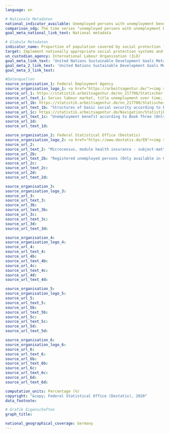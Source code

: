 ```yaml
---
language: en

# Nationale Metadaten
national_indicator_available: Unemployed persons with unemployment benefits <br>Population covered by health insurance
comparison_sdg: The time series "unemployed persons with unemployment benefits" provides additional information and is not compliant with the (sub)-indicators described in the international metadata description of ILO. The time series "population covered by health insurance" provides additional information.
goal_meta_national_link_text: National metadata

# Globale Metadaten
indicator_name: Proportion of population covered by social protection floors/systems, by sex, distinguishing children, unemployed persons, older persons, persons with disabilities, pregnant women, newborns, work-injury victims and the poor and the vulnerable
target: Implement nationally appropriate social protection systems and measures for all, including floors, and by 2030 achieve substantial coverage of the poor and the vulnerable
un_custodian_agency: International Labour Organization (ILO)
goal_meta_link_text: 'United Nations Sustainable Development Goals Metadata (Custodian Agency: International Labour Organization (ILO))'
goal_meta_2_link_text: 'United Nations Sustainable Development Goals Metadata (Custodian Agency: World Bank (WB))'
goal_meta_3_link_text: 

#Datenquellen
source_organisation_1: Federal Employment Agency
source_organisation_logo_1: <a href="https://arbeitsagentur.de/"><img src="https://g205sdgs.github.io/sdg-indicators/public/LogosEn/ba.png" alt="Logo ba" /></a>
source_url_1: https://statistik.arbeitsagentur.de/nn_217700/Statischer-Content/Rubriken/Arbeitslose-und-gemeldetes-Stellenangebot/Arbeitslose/Arbeitslosigkeit-in-Deutschland-seit-1950-Monats-Jahreszahlen.html
source_url_text_1: Series labour market, title unemployment over time, table 2.6.1 (Only available in German)
source_url_1b: https://statistik.arbeitsagentur.de/nn_217700/Statischer-Content/Rubriken/Grundsicherung-fuer-Arbeitsuchende-SGBII/Ueberblick/Zeitreihe-zu-Strukturen-der-Bedarfsgemeinschaften-Leistungsempfaenger.html
source_url_text_1b: "Structures of basic social security according to Book Two (Only available in German)"
source_url_1c: https://statistik.arbeitsagentur.de/Navigation/Statistik/Statistik-nach-Themen/Lohnersatzleistungen-SGBIII/Arbeitslosengeld/Arbeitslosengeld-Nav.html
source_url_text_1c: "Unemployment benefit according to Book Three (Only available in German)"
source_url_1d: 
source_url_text_1d: 

source_organisation_2: Federal Statistical Office (Destatis)
source_organisation_logo_2: <a href="https://www.destatis.de/EN"><img src="https://g205sdgs.github.io/sdg-indicators/public/LogosEn/destatis.png" alt="Logo destatis" /></a>
source_url_2: 
source_url_text_2: "Microcensus, module health insurance - subject-matter series 13, series 1.1 (Only available in German)"
source_url_2b: 
source_url_text_2b: "Registered unemployed persons (Only available in German)"
source_url_2c: 
source_url_text_2c: 
source_url_2d: 
source_url_text_2d: 

source_organisation_3: 
source_organisation_logo_3: 
source_url_3: 
source_url_text_3: 
source_url_3b: 
source_url_text_3b: 
source_url_3c: 
source_url_text_3c: 
source_url_3d: 
source_url_text_3d: 

source_organisation_4: 
source_organisation_logo_4: 
source_url_4: 
source_url_text_4: 
source_url_4b: 
source_url_text_4b: 
source_url_4c: 
source_url_text_4c: 
source_url_4d: 
source_url_text_4d: 

source_organisation_5: 
source_organisation_logo_5: 
source_url_5: 
source_url_text_5: 
source_url_5b: 
source_url_text_5b: 
source_url_5c: 
source_url_text_5c: 
source_url_5d: 
source_url_text_5d: 

source_organisation_6: 
source_organisation_logo_6: 
source_url_6: 
source_url_text_6: 
source_url_6b: 
source_url_text_6b: 
source_url_6c: 
source_url_text_6c: 
source_url_6d: 
source_url_text_6d: 

computation_units: Percentage (%)
copyright: "&copy; Federal Statistical Office (Destatis), 2020"
data_footnote: 

# Grafik Eigenschaften
graph_title: 

national_geographical_coverage: Germany
---
```


